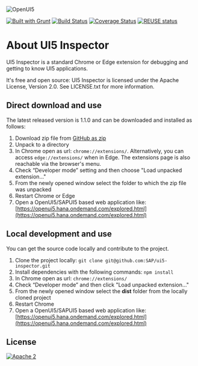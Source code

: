 ![OpenUI5](http://openui5.org/images/OpenUI5_new_big_side.png)

[![Built with Grunt](https://cdn.gruntjs.com/builtwith.png)](http://gruntjs.com/)
[![Build Status](https://travis-ci.org/SAP/ui5-inspector.svg?branch=master)](https://travis-ci.org/SAP/ui5-inspector)
[![Coverage Status](https://coveralls.io/repos/SAP/ui5-inspector/badge.svg?branch=master&service=github)](https://coveralls.io/github/SAP/ui5-inspector?branch=master)
[![REUSE status](https://api.reuse.software/badge/github.com/SAP/ui5-inspector)](https://api.reuse.software/info/github.com/SAP/ui5-inspector)

# About UI5 Inspector

UI5 Inspector is a standard Chrome or Edge extension for debugging and getting to know UI5 applications.

It's free and open source: UI5 Inspector is licensed under the Apache License, Version 2.0.
See LICENSE.txt for more information.

## Direct download and use

The latest released version is 1.1.0 and can be downloaded and installed as follows:

1. Download zip file from [GitHub as zip](https://github.com/SAP/ui5-inspector/releases)
2. Unpack to a directory
3. In Chrome open as url: `chrome://extensions/`. Alternatively, you can access `edge://extensions/` when in Edge. The extensions page is also reachable via the browser's menu.
4. Check “Developer mode” setting and then choose "Load unpacked extension..."
5. From the newly opened window select the folder to which the zip file was unpacked
6. Restart Chrome or Edge
7. Open a OpenUI5/SAPUI5 based web application like: [https://openui5.hana.ondemand.com/explored.html](https://openui5.hana.ondemand.com/explored.html)

## Local development and use

You can get the source code locally and contribute to the project.

1. Clone the project locally: `git clone git@github.com:SAP/ui5-inspector.git`
2. Install dependencies with the following commands: `npm install`
3. In Chrome open as url: `chrome://extensions/`
4. Check “Developer mode” and then click "Load unpacked extension..."
5. From the newly opened window select the **dist** folder from the locally cloned project
6. Restart Chrome
7. Open a OpenUI5/SAPUI5 based web application like: [https://openui5.hana.ondemand.com/explored.html](https://openui5.hana.ondemand.com/explored.html)

## License

[![Apache 2](https://img.shields.io/badge/license-Apache%202-blue.svg)](./LICENSE.txt)
